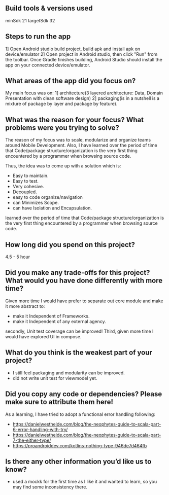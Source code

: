 ## Build tools & versions used
minSdk 21
targetSdk 32

## Steps to run the app
1] Open Android studio build project, build apk and install apk on device/emulator
2] Open project in Android studio, then click "Run" from the toolbar.
Once Gradle finishes building, Android Studio should install the app on your connected device/emulator.

## What areas of the app did you focus on?
My main focus was on:
1] architecture(3 layered architecture: Data, Domain Presentation with clean software design)
2] packaging(is in a nutshell is a mixture of package by layer and package by feature).

## What was the reason for your focus? What problems were you trying to solve?
The reason of my focus was to scale, modularize and organize teams around Mobile Development.
Also, I have learned over the period of time that Code/package structure/organization is the very first thing encountered by a programmer when browsing source code.

Thus, the idea was to come up with a solution which is:
- Easy to maintain.
- Easy to test.
- Very cohesive.
- Decoupled.
- easy to code organize/navigation
- can Minimizes Scope.
- can have Isolation and Encapsulation.

learned over the period of time that Code/package structure/organization is the very first thing encountered by a programmer when browsing source code.


## How long did you spend on this project?
4.5 - 5 hour

## Did you make any trade-offs for this project? What would you have done differently with more time?
Given more time I would have prefer to separate out core module and make it more abstract to:
- make it Independent of Frameworks.
- make it Independent of any external agency.

secondly, Unit test coverage can be improved!
Third, given more time I would have explored UI in compose.


## What do you think is the weakest part of your project?
- I still feel packaging and modularity can be improved. 
- did not write unit test for viewmodel yet.

## Did you copy any code or dependencies? Please make sure to attribute them here!
As a learning, I have tried to adopt a functional error handling following:
- https://danielwestheide.com/blog/the-neophytes-guide-to-scala-part-6-error-handling-with-try/
- https://danielwestheide.com/blog/the-neophytes-guide-to-scala-part-7-the-either-type/
- https://proandroiddev.com/kotlins-nothing-type-946de7d464fb

## Is there any other information you’d like us to know?
- used a mockk for the first time as I like it and wanted to learn, so you may find some inconsistency there.
